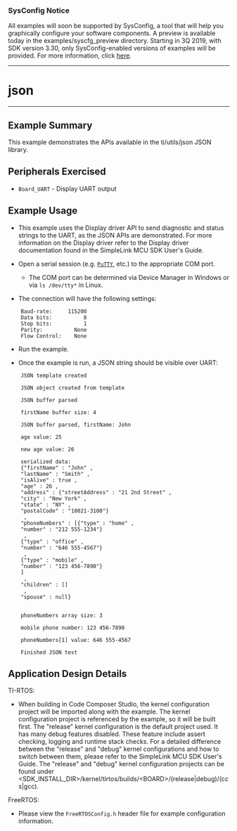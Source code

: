 ### SysConfig Notice

All examples will soon be supported by SysConfig, a tool that will help you graphically configure your software components. A preview is available today in the examples/syscfg_preview directory. Starting in 3Q 2019, with SDK version 3.30, only SysConfig-enabled versions of examples will be provided. For more information, click [here](http://www.ti.com/sysconfignotice).

---
# json

---

## Example Summary

This example demonstrates the APIs available in the ti/utils/json JSON library.

## Peripherals Exercised

* `Board_UART` - Display UART output

## Example Usage

* This example uses the Display driver API to send diagnostic and status
strings to the UART, as the JSON APIs are demonstrated. For more information
on the Display driver refer to the Display driver documentation found in the
SimpleLink MCU SDK User's Guide.

* Open a serial session (e.g. [`PuTTY`](http://www.putty.org/ "PuTTY's
Homepage"), etc.) to the appropriate COM port.
    * The COM port can be determined via Device Manager in Windows or via
`ls /dev/tty*` in Linux.

* The connection will have the following settings:
```
    Baud-rate:     115200
    Data bits:          8
    Stop bits:          1
    Parity:          None
    Flow Control:    None
```

* Run the example.

* Once the example is run, a JSON string should be visible over UART:

```
    JSON template created

    JSON object created from template

    JSON buffer parsed

    firstName buffer size: 4

    JSON buffer parsed, firstName: John

    age value: 25

    new age value: 26

    serialized data:
    {"firstName" : "John" ,
    "lastName" : "Smith" ,
    "isAlive" : true ,
    "age" : 26 ,
    "address" : {"streetAddress" : "21 2nd Street" ,
    "city" : "New York" ,
    "state" : "NY" ,
    "postalCode" : "10021-3100"}
     ,
    "phoneNumbers" : [{"type" : "home" ,
    "number" : "212 555-1234"}
     ,
    {"type" : "office" ,
    "number" : "646 555-4567"}
     ,
    {"type" : "mobile" ,
    "number" : "123 456-7890"}
    ]
     ,
    "children" : []
     ,
    "spouse" : null}


    phoneNumbers array size: 3

    mobile phone number: 123 456-7890

    phoneNumbers[1] value: 646 555-4567

    Finished JSON test
```

## Application Design Details

TI-RTOS:

* When building in Code Composer Studio, the kernel configuration project will
be imported along with the example. The kernel configuration project is
referenced by the example, so it will be built first. The "release" kernel
configuration is the default project used. It has many debug features disabled.
These feature include assert checking, logging and runtime stack checks. For a
detailed difference between the "release" and "debug" kernel configurations and
how to switch between them, please refer to the SimpleLink MCU SDK User's
Guide. The "release" and "debug" kernel configuration projects can be found
under &lt;SDK_INSTALL_DIR&gt;/kernel/tirtos/builds/&lt;BOARD&gt;/(release|debug)/(ccs|gcc).

FreeRTOS:

* Please view the `FreeRTOSConfig.h` header file for example configuration
information.
